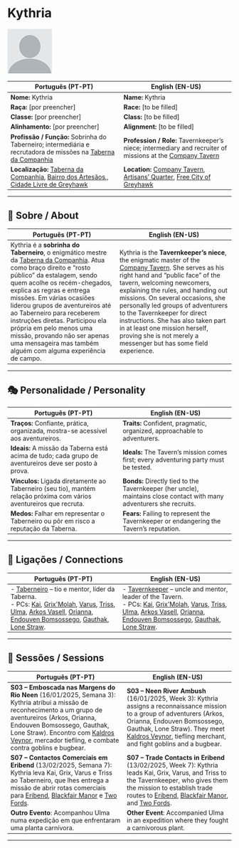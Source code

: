 # Kythria

![npc_kythria](docs/assets/npc/npc_blank.png)

| **Português (PT-PT)**                                                                                                                                                 | **English (EN-US)**                                                                                                                                    |
| --------------------------------------------------------------------------------------------------------------------------------------------------------------------- | ------------------------------------------------------------------------------------------------------------------------------------------------------ |
| **Nome:** Kythria                                                                                                                                                     | **Name:** Kythria                                                                                                                                      |
| **Raça:** [por preencher]                                                                                                                                             | **Race:** [to be filled]                                                                                                                               |
| **Classe:** [por preencher]                                                                                                                                           | **Class:** [to be filled]                                                                                                                              |
| **Alinhamento:** [por preencher]                                                                                                                                      | **Alignment:** [to be filled]                                                                                                                          |
| **Profissão / Função:** Sobrinha do Taberneiro; intermediária e recrutadora de missões na [Taberna da Companhia](estalagem_da_companhia.md)                           | **Profession / Role:** Tavernkeeper’s niece; intermediary and recruiter of missions at the [Company Tavern](estalagem_da_companhia.md)                 |
| **Localização:** [Taberna da Companhia](estalagem_da_companhia.md), [Bairro dos Artesãos](artisans_quarter.md),, [Cidade Livre de Greyhawk](free_city_of_greyhawk.md) | **Location:** [Company Tavern](estalagem_da_companhia.md), [Artisans’ Quarter](artisans_quarter.md), [Free City of Greyhawk](free_city_of_greyhawk.md) |

---

## 📖 Sobre / About

| **Português (PT-PT)**                                                                                                                                                                                                                                                                                                                                                                                                                                                                                 | **English (EN-US)**                                                                                                                                                                                                                                                                                                                                                                                                                                                                            |
| ----------------------------------------------------------------------------------------------------------------------------------------------------------------------------------------------------------------------------------------------------------------------------------------------------------------------------------------------------------------------------------------------------------------------------------------------------------------------------------------------------- | ---------------------------------------------------------------------------------------------------------------------------------------------------------------------------------------------------------------------------------------------------------------------------------------------------------------------------------------------------------------------------------------------------------------------------------------------------------------------------------------------- |
| Kythria é a **sobrinha do Taberneiro**, o enigmático mestre da [Taberna da Companhia](estalagem_da_companhia.md). Atua como braço direito e “rosto público” da estalagem, sendo quem acolhe os recém-chegados, explica as regras e entrega missões. Em várias ocasiões liderou grupos de aventureiros até ao Taberneiro para receberem instruções diretas. Participou ela própria em pelo menos uma missão, provando não ser apenas uma mensageira mas também alguém com alguma experiência de campo. | Kythria is the **Tavernkeeper’s niece**, the enigmatic master of the [Company Tavern](estalagem_da_companhia.md). She serves as his right hand and “public face” of the tavern, welcoming newcomers, explaining the rules, and handing out missions. On several occasions, she personally led groups of adventurers to the Tavernkeeper for direct instructions. She has also taken part in at least one mission herself, proving she is not merely a messenger but has some field experience. |

---

## 🎭 Personalidade / Personality

| **Português (PT-PT)** | **English (EN-US)** |
|------------------------|----------------------|
| **Traços:** Confiante, prática, organizada, mostra-se acessível aos aventureiros. | **Traits:** Confident, pragmatic, organized, approachable to adventurers. |
| **Ideais:** A missão da Taberna está acima de tudo; cada grupo de aventureiros deve ser posto à prova. | **Ideals:** The Tavern’s mission comes first; every adventuring party must be tested. |
| **Vínculos:** Ligada diretamente ao Taberneiro (seu tio), mantém relação próxima com vários aventureiros que recruta. | **Bonds:** Directly tied to the Tavernkeeper (her uncle), maintains close contact with many adventurers she recruits. |
| **Medos:** Falhar em representar o Taberneiro ou pôr em risco a reputação da Taberna. | **Fears:** Failing to represent the Tavernkeeper or endangering the Tavern’s reputation. |

---

## 🔗 Ligações / Connections

| **Português (PT-PT)**                                                                                                                                                                                                                                                                                                                                                                                                                                                     | **English (EN-US)**                                                                                                                                                                                                                                                                                                                                                                                                                                                                 |
| ------------------------------------------------------------------------------------------------------------------------------------------------------------------------------------------------------------------------------------------------------------------------------------------------------------------------------------------------------------------------------------------------------------------------------------------------------------------------- | ----------------------------------------------------------------------------------------------------------------------------------------------------------------------------------------------------------------------------------------------------------------------------------------------------------------------------------------------------------------------------------------------------------------------------------------------------------------------------------- |
| - [Taberneiro](innkeeper.md) – tio e mentor, líder da Taberna. <br>- PCs: [Kai](docs/pc/-/pc_kai.md), [Grix'Molah](docs/dm/-/pc/pc_grix_molah.md), [Varus](docs/pc/-/pc_zeldris.md), [Triss](docs/dm/-/pc/pc_triss_merril.md), [Ulma](docs/pc/-/pc_ulma.md), [Arkos Vasell](pc_arkos_vasell.md), [Orianna](pc_orianna.md), [Endouven Bomsossego](docs/dm/-/pc/pc_endouven_bomsossego.md), [Gauthak](docs/pc/-/pc_gauthak_vunakamune.md), [Lone Straw](pc_lone_straw.md). | - [Tavernkeeper](innkeeper.md) – uncle and mentor, leader of the Tavern. <br>- PCs: [Kai](docs/pc/-/pc_kai.md), [Grix'Molah](docs/dm/-/pc/pc_grix_molah.md), [Varus](docs/pc/-/pc_zeldris.md), [Triss](docs/dm/-/pc/pc_triss_merril.md), [Ulma](docs/pc/-/pc_ulma.md), [Arkos Vasell](pc_arkos_vasell.md), [Orianna](pc_orianna.md), [Endouven Bomsossego](docs/dm/-/pc/pc_endouven_bomsossego.md), [Gauthak](docs/pc/-/pc_gauthak_vunakamune.md), [Lone Straw](pc_lone_straw.md). |

---

## 📜 Sessões / Sessions

| **Português (PT-PT)**                                                                                                                                                                                                                                                                                          | **English (EN-US)**                                                                                                                                                                                                                                                                 |
| -------------------------------------------------------------------------------------------------------------------------------------------------------------------------------------------------------------------------------------------------------------------------------------------------------------- | ----------------------------------------------------------------------------------------------------------------------------------------------------------------------------------------------------------------------------------------------------------------------------------- |
| **S03 – Emboscada nas Margens do Rio Neen** (16/01/2025, Semana 3): Kythria atribui a missão de reconhecimento a um grupo de aventureiros (Arkos, Orianna, Endouven Bomsossego, Gauthak, Lone Straw). Encontro com [Kaldros Veynor](kaldros_veynor.md), mercador tiefling, e combate contra goblins e bugbear. | **S03 – Neen River Ambush** (16/01/2025, Week 3): Kythria assigns a reconnaissance mission to a group of adventurers (Arkos, Orianna, Endouven Bomsossego, Gauthak, Lone Straw). They meet [Kaldros Veynor](kaldros_veynor.md), tiefling merchant, and fight goblins and a bugbear. |
| **S07 – Contactos Comerciais em Eribend** (13/02/2025, Semana 7): Kythria leva Kai, Grix, Varus e Triss ao Taberneiro, que lhes entrega a missão de abrir rotas comerciais para [Eribend](eribend.md), [Blackfair Manor](blackfair_manor.md) e [Two Fords](two_fords.md).                                      | **S07 – Trade Contacts in Eribend** (13/02/2025, Week 7): Kythria leads Kai, Grix, Varus, and Triss to the Tavernkeeper, who gives them the mission to establish trade routes to [Eribend](eribend.md), [Blackfair Manor](blackfair_manor.md), and [Two Fords](two_fords.md).       |
| **Outro Evento**: Acompanhou Ulma numa expedição em que enfrentaram uma planta carnívora.                                                                                                                                                                                                                      | **Other Event**: Accompanied Ulma in an expedition where they fought a carnivorous plant.                                                                                                                                                                                           |

---
